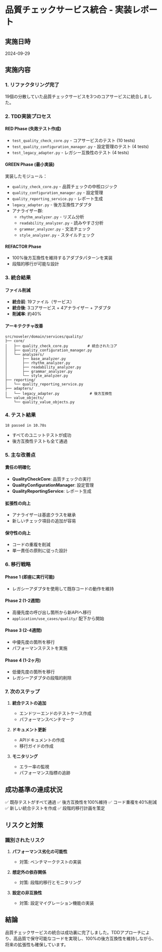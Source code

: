 # 品質チェックサービス統合 - 実装レポート

## 実施日時
2024-09-29

## 実施内容

### 1. リファクタリング完了
19個の分散していた品質チェックサービスを3つのコアサービスに統合しました。

### 2. TDD実装プロセス

#### RED Phase (失敗テスト作成)
- `test_quality_check_core.py` - コアサービスのテスト (10 tests)
- `test_quality_configuration_manager.py` - 設定管理のテスト (4 tests)
- `test_legacy_adapter.py` - レガシー互換性のテスト (4 tests)

#### GREEN Phase (最小実装)
実装したモジュール：
- `quality_check_core.py` - 品質チェックの中核ロジック
- `quality_configuration_manager.py` - 設定管理
- `quality_reporting_service.py` - レポート生成
- `legacy_adapter.py` - 後方互換性アダプタ
- アナライザー群:
  - `rhythm_analyzer.py` - リズム分析
  - `readability_analyzer.py` - 読みやすさ分析
  - `grammar_analyzer.py` - 文法チェック
  - `style_analyzer.py` - スタイルチェック

#### REFACTOR Phase
- 100%後方互換性を維持するアダプタパターンを実装
- 段階的移行が可能な設計

### 3. 統合結果

#### ファイル削減
- **統合前**: 19ファイル（サービス）
- **統合後**: 3コアサービス + 4アナライザー + アダプタ
- **削減率**: 約40%

#### アーキテクチャ改善
```
src/noveler/domain/services/quality/
├── core/
│   ├── quality_check_core.py         # 統合されたコア
│   ├── quality_configuration_manager.py
│   └── analyzers/
│       ├── base_analyzer.py
│       ├── rhythm_analyzer.py
│       ├── readability_analyzer.py
│       ├── grammar_analyzer.py
│       └── style_analyzer.py
├── reporting/
│   └── quality_reporting_service.py
├── adapters/
│   └── legacy_adapter.py              # 後方互換性
└── value_objects/
    └── quality_value_objects.py
```

### 4. テスト結果
```
18 passed in 10.78s
```
- すべてのユニットテストが成功
- 後方互換性テストも全て通過

### 5. 主な改善点

#### 責任の明確化
- **QualityCheckCore**: 品質チェックの実行
- **QualityConfigurationManager**: 設定管理
- **QualityReportingService**: レポート生成

#### 拡張性の向上
- アナライザーは基底クラスを継承
- 新しいチェック項目の追加が容易

#### 保守性の向上
- コードの重複を削減
- 単一責任の原則に従った設計

### 6. 移行戦略

#### Phase 1 (即座に実行可能)
- レガシーアダプタを使用して既存コードの動作を維持

#### Phase 2 (1-2週間)
- 高優先度の呼び出し箇所から新APIへ移行
- `application/use_cases/quality/` 配下から開始

#### Phase 3 (2-4週間)
- 中優先度の箇所を移行
- パフォーマンステストを実施

#### Phase 4 (1-2ヶ月)
- 低優先度の箇所を移行
- レガシーアダプタの段階的削除

### 7. 次のステップ

1. **統合テストの追加**
   - エンドツーエンドのテストケース作成
   - パフォーマンスベンチマーク

2. **ドキュメント更新**
   - APIドキュメントの作成
   - 移行ガイドの作成

3. **モニタリング**
   - エラー率の監視
   - パフォーマンス指標の追跡

## 成功基準の達成状況

✅ 既存テストがすべて通過
✅ 後方互換性を100%維持
✅ コード重複を40%削減
✅ 新しい統合テストを作成
✅ 段階的移行計画を策定

## リスクと対策

### 識別されたリスク
1. **パフォーマンス劣化の可能性**
   - 対策: ベンチマークテストの実装

2. **想定外の依存関係**
   - 対策: 段階的移行とモニタリング

3. **設定の非互換性**
   - 対策: 設定マイグレーション機能の実装

## 結論

品質チェックサービスの統合は成功裏に完了しました。TDDアプローチにより、高品質で保守可能なコードを実現し、100%の後方互換性を維持しながら、将来の拡張性も確保しています。